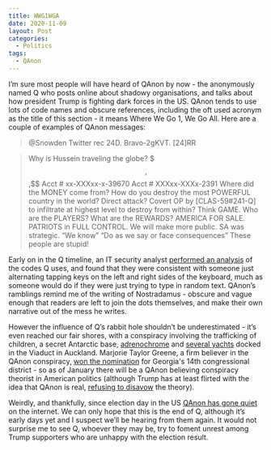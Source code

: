 ```yaml
---
title: WWG1WGA
date: 2020-11-09
layout: Post
categories:
  - Politics
tags:
  - QAnon
---
```


I’m sure most people will have heard of QAnon by now - the anonymously named Q who posts online about shadowy organisations, and talks about how president Trump is fighting dark forces in the US. QAnon tends to use lots of code names and obscure references, including the oft used acronym as the title of this section - it means Where We Go 1, We Go All. Here are a couple of examples of QAnon messages:

<!-- more -->

> @Snowden
> Twitter rec 24D.
> Bravo-2gKVT.
> \[24\]RR

> Why is Hussein traveling the globe?
> $$$,$$$,$$$
> Acct # xx-XXXxx-x-39670
> Acct # XXXxx-XXXx-2391
> Where did the MONEY come from?
> How do you destroy the most POWERFUL country in the world?
> Direct attack?
> Covert OP by \[CLAS-59#241-Q\] to infiltrate at highest level to destroy from within?
> Think GAME.
> Who are the PLAYERS?
> What are the REWARDS?
> AMERICA FOR SALE.
> PATRIOTS in FULL CONTROL.
> We will make more public.
> SA was strategic.
> “We know” “Do as we say or face consequences”
> These people are stupid!

Early on in the Q timeline, an IT security analyst [performed an analysis](https://twitter.com/m8urnett/status/1029119453345198080) of the codes Q uses, and found that they were consistent with someone just alternating tapping keys on the left and right sides of the keyboard, much as someone would do if they were just trying to type in random text. QAnon’s ramblings remind me of the writing of Nostradamus - obscure and vague enough that readers are left to join the dots themselves, and make their own narrative out of the mess he writes.

However the influence of Q’s rabbit hole shouldn’t be underestimated - it’s even reached our fair shores, with a conspiracy involving the trafficking of children, a secret Antarctic base, [adrenochrome](https://thespinoff.co.nz/society/07-04-2020/explainer-adrenochrome-the-drug-that-doesnt-exist/) and [several yachts](https://thespinoff.co.nz/society/30-06-2020/why-are-conspiracy-theorists-monitoring-yachts-in-aucklands-viaduct/) docked in the Viaduct in Auckland. Marjorie Taylor Greene, a firm believer in the QAnon conspiracy, [won the nomination](https://www.theguardian.com/us-news/2020/nov/03/qanon-marjorie-taylor-greene-wins-congress) for Georgia's 14th congressional district - so as of January there will be a QAnon believing conspiracy theorist in American politics (although Trump has at least flirted with the idea that QAnon is real, [refusing to disavow](https://www.theguardian.com/us-news/2020/oct/15/qanon-trump-refuses-disavow-conspiracy-theory-town-hall) the theory).

Weirdly, and thankfully, since election day in the US [QAnon has gone quiet](https://foreignpolicy.com/2020/11/06/qanon-coping-trump-likely-loss-where-is-q/) on the internet. We can only hope that this is the end of Q, although it’s early days yet and I suspect we’ll be hearing from them again. It would not surprise me to see Q, whoever they may be, try to foment unrest among Trump supporters who are unhappy with the election result.
